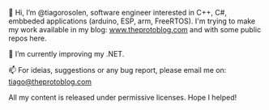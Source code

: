 👋 Hi, 
  I’m @tiagorosolen, software engineer interested in C++, C#, embbeded applications (arduino, ESP, arm, FreeRTOS).
  I'm trying to make my work available in my blog: www.theprotoblog.com and with some public repos here.

🌱 I’m currently improving my .NET.

📫 For ideias, suggestions or any bug report, please email me on: tiago@theprotoblog.com

 All my content is released under permissive licenses. Hope I helped!

<!---
tiagorosolen/tiagorosolen is a ✨ special ✨ repository because its `README.md` (this file) appears on your GitHub profile.
You can click the Preview link to take a look at your changes.
--->
